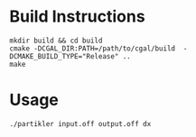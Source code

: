 # Build Instructions

    mkdir build && cd build
    cmake -DCGAL_DIR:PATH=/path/to/cgal/build  -DCMAKE_BUILD_TYPE="Release" ..
    make


# Usage

    ./partikler input.off output.off dx

